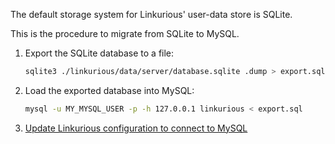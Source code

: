 
The default storage system for Linkurious' user-data store is SQLite.

This is the procedure to migrate from SQLite to MySQL.

1. Export the SQLite database to a file:
   ```sh
   sqlite3 ./linkurious/data/server/database.sqlite .dump > export.sql
   ```
2. Load the exported database into MySQL:
   ```sh
   mysql -u MY_MYSQL_USER -p -h 127.0.0.1 linkurious < export.sql
   ```
3. [Update Linkurious configuration to connect to MySQL](/user-data-store/#configure-with-mysql)

